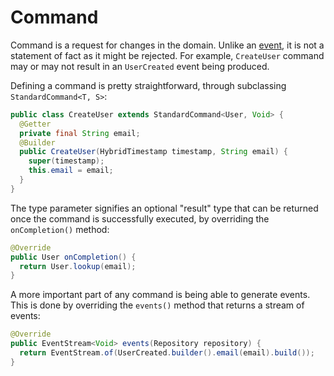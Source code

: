 # Command

Command is a request for changes in the domain. Unlike an [event](event.md), it is not a statement of fact as it might be rejected. For example, `CreateUser` command may or may not result in an `UserCreated` event being produced.

Defining a command is pretty straightforward, through subclassing `StandardCommand<T, S>`:

```java
public class CreateUser extends StandardCommand<User, Void> {
  @Getter
  private final String email;
  @Builder
  public CreateUser(HybridTimestamp timestamp, String email) {
    super(timestamp);
    this.email = email;
  }
}
```

The type parameter signifies an optional "result" type that can be returned
once the command is successfully executed, by overriding the `onCompletion()`
method:

```java
@Override
public User onCompletion() {
  return User.lookup(email);
}
```

A more important part of any command is being able to generate events. This is done by overriding the `events()` method that returns a stream of events:

```java
@Override
public EventStream<Void> events(Repository repository) {
  return EventStream.of(UserCreated.builder().email(email).build());
}
```
